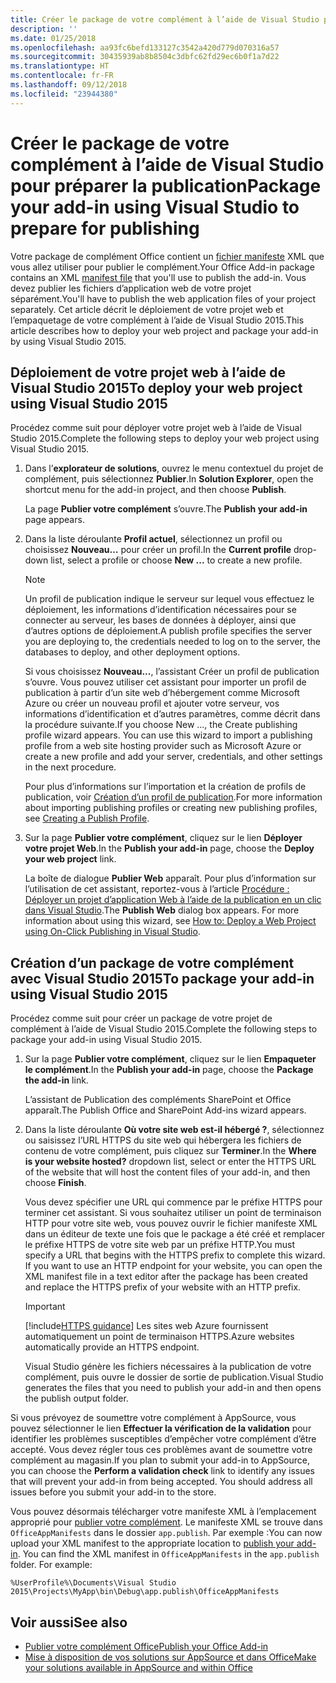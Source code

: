 ```yaml
---
title: Créer le package de votre complément à l’aide de Visual Studio pour préparer la publication
description: ''
ms.date: 01/25/2018
ms.openlocfilehash: aa93fc6befd133127c3542a420d779d070316a57
ms.sourcegitcommit: 30435939ab8b8504c3dbfc62fd29ec6b0f1a7d22
ms.translationtype: HT
ms.contentlocale: fr-FR
ms.lasthandoff: 09/12/2018
ms.locfileid: "23944380"
---
```

# <a name="package-your-add-in-using-visual-studio-to-prepare-for-publishing"></a><span data-ttu-id="b4421-102">Créer le package de votre complément à l’aide de Visual Studio pour préparer la publication</span><span class="sxs-lookup"><span data-stu-id="b4421-102">Package your add-in using Visual Studio to prepare for publishing</span></span>

<span data-ttu-id="b4421-103">Votre package de complément Office contient un [fichier manifeste](../develop/add-in-manifests.md) XML que vous allez utiliser pour publier le complément.</span><span class="sxs-lookup"><span data-stu-id="b4421-103">Your Office Add-in package contains an XML [manifest file](../develop/add-in-manifests.md) that you'll use to publish the add-in.</span></span> <span data-ttu-id="b4421-104">Vous devez publier les fichiers d’application web de votre projet séparément.</span><span class="sxs-lookup"><span data-stu-id="b4421-104">You'll have to publish the web application files of your project separately.</span></span> <span data-ttu-id="b4421-105">Cet article décrit le déploiement de votre projet web et l’empaquetage de votre complément à l’aide de Visual Studio 2015.</span><span class="sxs-lookup"><span data-stu-id="b4421-105">This article describes how to deploy your web project and package your add-in by using Visual Studio 2015.</span></span>

## <a name="to-deploy-your-web-project-using-visual-studio-2015"></a><span data-ttu-id="b4421-106">Déploiement de votre projet web à l’aide de Visual Studio 2015</span><span class="sxs-lookup"><span data-stu-id="b4421-106">To deploy your web project using Visual Studio 2015</span></span>

<span data-ttu-id="b4421-107">Procédez comme suit pour déployer votre projet web à l’aide de Visual Studio 2015.</span><span class="sxs-lookup"><span data-stu-id="b4421-107">Complete the following steps to deploy your web project using Visual Studio 2015.</span></span>

1. <span data-ttu-id="b4421-108">Dans l’**explorateur de solutions**, ouvrez le menu contextuel du projet de complément, puis sélectionnez **Publier**.</span><span class="sxs-lookup"><span data-stu-id="b4421-108">In  **Solution Explorer**, open the shortcut menu for the add-in project, and then choose  **Publish**.</span></span>
    
    <span data-ttu-id="b4421-109">La page **Publier votre complément** s’ouvre.</span><span class="sxs-lookup"><span data-stu-id="b4421-109">The  **Publish your add-in** page appears.</span></span>
    
2. <span data-ttu-id="b4421-110">Dans la liste déroulante **Profil actuel**, sélectionnez un profil ou choisissez **Nouveau…** pour créer un profil.</span><span class="sxs-lookup"><span data-stu-id="b4421-110">In the  **Current profile** drop-down list, select a profile or choose **New ...** to create a new profile.</span></span>
    
    > [!NOTE]
    > <span data-ttu-id="b4421-111">Un profil de publication indique le serveur sur lequel vous effectuez le déploiement, les informations d’identification nécessaires pour se connecter au serveur, les bases de données à déployer, ainsi que d’autres options de déploiement.</span><span class="sxs-lookup"><span data-stu-id="b4421-111">A publish profile specifies the server you are deploying to, the credentials needed to log on to the server, the databases to deploy, and other deployment options.</span></span>

    <span data-ttu-id="b4421-p102">Si vous choisissez  **Nouveau...**, l’assistant Créer un profil de publication s’ouvre. Vous pouvez utiliser cet assistant pour importer un profil de publication à partir d’un site web d’hébergement comme Microsoft Azure ou créer un nouveau profil et ajouter votre serveur, vos informations d’identification et d’autres paramètres, comme décrit dans la procédure suivante.</span><span class="sxs-lookup"><span data-stu-id="b4421-p102">If you choose  New ..., the  Create publishing profile wizard appears. You can use this wizard to import a publishing profile from a web site hosting provider such as Microsoft Azure or create a new profile and add your server, credentials, and other settings in the next procedure.</span></span>
    
    <span data-ttu-id="b4421-114">Pour plus d’informations sur l’importation et la création de profils de publication, voir [Création d’un profil de publication](http://msdn.microsoft.com/library/dd465337.aspx#creating_a_profile).</span><span class="sxs-lookup"><span data-stu-id="b4421-114">For more information about importing publishing profiles or creating new publishing profiles, see [Creating a Publish Profile](http://msdn.microsoft.com/library/dd465337.aspx#creating_a_profile).</span></span>
    
3. <span data-ttu-id="b4421-115">Sur la page  **Publier votre complément**, cliquez sur le lien  **Déployer votre projet Web**.</span><span class="sxs-lookup"><span data-stu-id="b4421-115">In the  **Publish your add-in** page, choose the **Deploy your web project** link.</span></span>
    
    <span data-ttu-id="b4421-p103">La boîte de dialogue **Publier Web** apparaît. Pour plus d’information sur l’utilisation de cet assistant, reportez-vous à l’article [Procédure : Déployer un projet d’application Web à l’aide de la publication en un clic dans Visual Studio](http://msdn.microsoft.com/library/dd465337.aspx).</span><span class="sxs-lookup"><span data-stu-id="b4421-p103">The  **Publish Web** dialog box appears. For more information about using this wizard, see [How to: Deploy a Web Project using On-Click Publishing in Visual Studio](http://msdn.microsoft.com/library/dd465337.aspx).</span></span>
    

## <a name="to-package-your-add-in-using-visual-studio-2015"></a><span data-ttu-id="b4421-118">Création d’un package de votre complément avec Visual Studio 2015</span><span class="sxs-lookup"><span data-stu-id="b4421-118">To package your add-in using Visual Studio 2015</span></span>

<span data-ttu-id="b4421-119">Procédez comme suit pour créer un package de votre projet de complément à l’aide de Visual Studio 2015.</span><span class="sxs-lookup"><span data-stu-id="b4421-119">Complete the following steps to package your add-in using Visual Studio 2015.</span></span>

1. <span data-ttu-id="b4421-120">Sur la page **Publier votre complément**, cliquez sur le lien **Empaqueter le complément**.</span><span class="sxs-lookup"><span data-stu-id="b4421-120">In the **Publish your add-in** page, choose the **Package the add-in** link.</span></span>
    
    <span data-ttu-id="b4421-121">L’assistant de Publication des compléments SharePoint et Office apparaît.</span><span class="sxs-lookup"><span data-stu-id="b4421-121">The Publish Office and SharePoint Add-ins wizard appears.</span></span>
    
2. <span data-ttu-id="b4421-122">Dans la liste déroulante **Où votre site web est-il hébergé ?**, sélectionnez ou saisissez l’URL HTTPS du site web qui hébergera les fichiers de contenu de votre complément, puis cliquez sur **Terminer**.</span><span class="sxs-lookup"><span data-stu-id="b4421-122">In the **Where is your website hosted?** dropdown list, select or enter the HTTPS URL of the website that will host the content files of your add-in, and then choose **Finish**.</span></span> 
    
    <span data-ttu-id="b4421-p104">Vous devez spécifier une URL qui commence par le préfixe HTTPS pour terminer cet assistant. Si vous souhaitez utiliser un point de terminaison HTTP pour votre site web, vous pouvez ouvrir le fichier manifeste XML dans un éditeur de texte une fois que le package a été créé et remplacer le préfixe HTTPS de votre site web par un préfixe HTTP.</span><span class="sxs-lookup"><span data-stu-id="b4421-p104">You must specify a URL that begins with the HTTPS prefix to complete this wizard. If you want to use an HTTP endpoint for your website, you can open the XML manifest file in a text editor after the package has been created and replace the HTTPS prefix of your website with an HTTP prefix.</span></span> 

    > [!IMPORTANT]
    > [!include[HTTPS guidance](../includes/https-guidance.md)]<span data-ttu-id="b4421-125"> Les sites web Azure fournissent automatiquement un point de terminaison HTTPS.</span><span class="sxs-lookup"><span data-stu-id="b4421-125">Azure websites automatically provide an HTTPS endpoint.</span></span>

    <span data-ttu-id="b4421-126">Visual Studio génère les fichiers nécessaires à la publication de votre complément, puis ouvre le dossier de sortie de publication.</span><span class="sxs-lookup"><span data-stu-id="b4421-126">Visual Studio generates the files that you need to publish your add-in and then opens the publish output folder.</span></span> 
    
<span data-ttu-id="b4421-p105">Si vous prévoyez de soumettre votre complément à AppSource, vous pouvez sélectionner le lien **Effectuer la vérification de la validation** pour identifier les problèmes susceptibles d’empêcher votre complément d’être accepté. Vous devez régler tous ces problèmes avant de soumettre votre complément au magasin.</span><span class="sxs-lookup"><span data-stu-id="b4421-p105">If you plan to submit your add-in to AppSource, you can choose the **Perform a validation check** link to identify any issues that will prevent your add-in from being accepted. You should address all issues before you submit your add-in to the store.</span></span>

<span data-ttu-id="b4421-p106">Vous pouvez désormais télécharger votre manifeste XML à l’emplacement approprié pour [publier votre complément](../publish/publish.md). Le manifeste XML se trouve dans `OfficeAppManifests` dans le dossier `app.publish`. Par exemple :</span><span class="sxs-lookup"><span data-stu-id="b4421-p106">You can now upload your XML manifest to the appropriate location to [publish your add-in](../publish/publish.md). You can find the XML manifest in `OfficeAppManifests` in the `app.publish` folder. For example:</span></span>

 `%UserProfile%\Documents\Visual Studio 2015\Projects\MyApp\bin\Debug\app.publish\OfficeAppManifests`


## <a name="see-also"></a><span data-ttu-id="b4421-132">Voir aussi</span><span class="sxs-lookup"><span data-stu-id="b4421-132">See also</span></span>

- [<span data-ttu-id="b4421-133">Publier votre complément Office</span><span class="sxs-lookup"><span data-stu-id="b4421-133">Publish your Office Add-in</span></span>](../publish/publish.md)
- [<span data-ttu-id="b4421-134">Mise à disposition de vos solutions sur AppSource et dans Office</span><span class="sxs-lookup"><span data-stu-id="b4421-134">Make your solutions available in AppSource and within Office</span></span>](https://docs.microsoft.com/office/dev/store/submit-to-the-office-store)
    
